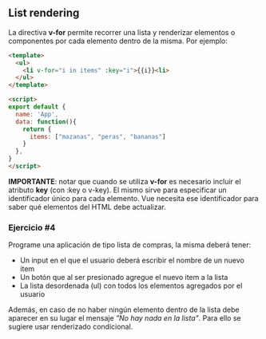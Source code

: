 ## List rendering

La directiva **v-for** permite recorrer una lista y renderizar elementos o componentes por cada elemento dentro de la misma. Por ejemplo:

```html
<template>
  <ul>
  	<li v-for="i in items" :key="i">{{i}}<li>
  </ul>
</template>

<script>
export default {
  name: 'App',
  data: function(){
    return {
      items: ["mazanas", "peras", "bananas"]
    }
  },
}
</script>
```

**IMPORTANTE**: notar que cuando se utiliza **v-for** es necesario incluir el atributo **key** (con :key o v-key). El mismo sirve para especificar un identificador único para cada elemento. Vue necesita ese identificador para saber qué elementos del HTML debe actualizar.


### Ejercicio #4
Programe una aplicación de tipo lista de compras, la misma deberá tener:

* Un input en el que el usuario deberá escribir el nombre de un nuevo item</li>
* Un botón que al ser presionado agregue el nuevo item a la lista</li>
* La lista desordenada (ul) con todos los elementos agregados por el usuario</li>


Además, en caso de no haber ningún elemento dentro de la lista debe aparecer en su lugar el mensaje *"No hay nada en la lista"*. Para ello se sugiere usar renderizado condicional.
